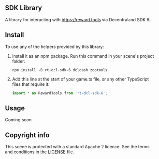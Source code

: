 ## SDK Library

A library for interacting with https://reward.tools via Decentraland SDK 6.

## Install

To use any of the helpers provided by this library:

1. Install it as an npm package. Run this command in your scene's project folder:

   ```
   npm install -B rt-dcl-sdk-6 dcldash zootools
   ```

2. Add this line at the start of your game.ts file, or any other TypeScript files that require it:

   ```ts
   import * as RewardTools from 'rt-dcl-sdk-6';
   ```

## Usage
Coming soon

## Copyright info

This scene is protected with a standard Apache 2 licence. See the terms and conditions in the [LICENSE](/LICENSE) file.
